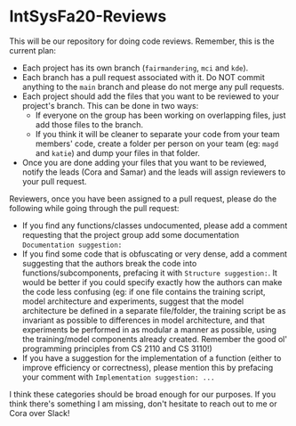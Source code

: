 # IntSysFa20-Reviews

This will be our repository for doing code reviews. Remember, this is the current plan:  

- Each project has its own branch (`fairmandering`, `mci` and `kde`). 
- Each branch has a pull request associated with it. Do NOT commit anything to the `main` branch and please do not merge any pull requests.
- Each project should add the files that you want to be reviewed to your project's branch. This can be done in two ways: 
    - If everyone on the group has been working on overlapping files, just add those files to the branch.
    - If you think it will be cleaner to separate your code from your team members' code, create a folder per person on your team (eg: `magd` and `katie`) and dump your files in that folder.
- Once you are done adding your files that you want to be reviewed, notify the leads (Cora and Samar) and the leads will assign reviewers to your pull request. 

Reviewers, once you have been assigned to a pull request, please do the following while going through the pull request:
- If you find any functions/classes undocumented, please add a comment requesting that the project group add some documentation `Documentation suggestion:`
- If you find some code that is obfuscating or very dense, add a comment suggesting that the authors break the code into functions/subcomponents, prefacing it with `Structure suggestion:`. It would be better if you could specify exactly how the authors can make the code less confusing (eg: if one file contains the training script, model architecture and experiments, suggest that the model architecture be defined in a separate file/folder, the training script be as invariant as possible to differences in model architecture, and that experiments be performed in as modular a manner as possible, using the training/model components already created. Remember the good ol' programming principles from CS 2110 and CS 3110!)
- If you have a suggestion for the implementation of a function (either to improve efficiency or correctness), please mention this by prefacing your comment with `Implementation suggestion: ...`

I think these categories should be broad enough for our purposes. If you think there's something I am missing, don't hesitate to reach out to me or Cora over Slack!
